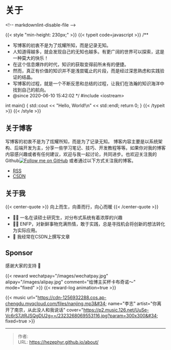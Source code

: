 # 关于


&lt;!-- markdownlint-disable-file --&gt;

{{&lt; style &#34;min-height: 230px;&#34; &gt;}}
{{&lt; typeit code=javascript &gt;}}
/**
 * 写博客的初衷不是为了炫耀所知，而是记录无知。
 * 人知道得越多，就会发现自己的无知也越多。有更广阔的世界可以探索，这是一种莫大的快乐！
 * 在这个信息爆炸的时代，知识的获取变得前所未有的便捷。
 * 然而，真正有价值的知识并不是浅尝辄止的片段，而是经过深思熟虑和实践验证的结晶。
 * 写博客的过程，就是一个不断反思和总结的过程，让我们在浩瀚的知识海洋中找到自己的航向。
 * @since 2020-06-10 15:42:02
 */
#include &lt;iostream&gt;

int main() {
    std::cout &lt;&lt; &#34;Hello, World!\n&#34; &lt;&lt; std::endl;
    return 0;
}
{{&lt; /typeit &gt;}}
{{&lt; /style &gt;}}

## 关于博客

写博客的初衷不是为了炫耀所知，而是为了记录无知。
博客内容主要是以系统架构、后端开发为主，分享一些学习笔记、技巧、开发教程等等。如果你对我的博客内容感兴趣或者有任何建议，欢迎与我一起讨论，共同进步。也欢迎关注我的Github[![Follow me on GitHub](https://img.shields.io/github/followers/hezephyr)](https://github.com/hezephyr) 或者通过以下方式关注我的博客。

- [RSS](https://hezephyr.github.io/index.xml)
- [CSDN](https://pursuit.blog.csdn)

## 关于我

{{&lt; center-quote &gt;}}
向上而生，向善而行，向心而暖
{{&lt; /center-quote &gt;}}

- 👨‍💻 一名在读硕士研究生，对分布式系统有着浓厚的兴趣
- 👨‍💼 ENFP，对新鲜事物充满热情，敢于实践，总是寻找机会将创新的想法转化为实际应用。
- 📝 我经常在CSDN上撰写文章

## Sponsor

感谢大家的支持 🙏

{{&lt; reward wechatpay=&#34;/images/wechatpay.jpg&#34; alipay=&#34;/images/alipay.jpg&#34; comment=&#34;给博主买杯卡布奇诺～&#34; mode=&#34;fixed&#34; &gt;}}
{{&lt; reward-log animation=true &gt;}}

{{&lt; music url=&#34;https://cdn-1256932288.cos.ap-chengdu.myqcloud.com/files/nanjing.mp3&#34; name=&#34;李志&#34; artist=&#34;你离开了南京，从此没人和我说话&#34; cover=&#34;https://p2.music.126.net/UuSe-Vc6rS7JtRJSQgDU2g==/2323268069553116.jpg?param=300x300&#34; fixed=true &gt;}}



---

> 作者:   
> URL: https://hezephyr.github.io/about/  

